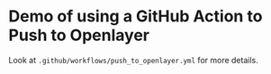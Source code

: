 # Demo of using a GitHub Action to Push to Openlayer

Look at `.github/workflows/push_to_openlayer.yml` for more details.
